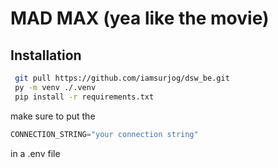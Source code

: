 # MAD MAX (yea like the movie)
## Installation
```bash
 git pull https://github.com/iamsurjog/dsw_be.git
 py -m venv ./.venv
 pip install -r requirements.txt
```
make sure to put the 
```python
CONNECTION_STRING="your connection string"
```
in a .env file
